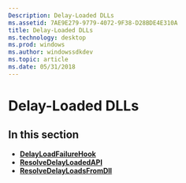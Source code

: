 ```yaml
---
Description: Delay-Loaded DLLs
ms.assetid: 7AE9E279-9779-4072-9F38-D28BDE4E310A
title: Delay-Loaded DLLs
ms.technology: desktop
ms.prod: windows
ms.author: windowssdkdev
ms.topic: article
ms.date: 05/31/2018
---
```


# Delay-Loaded DLLs

## In this section

-   [**DelayLoadFailureHook**](delayloadfailurehook.md)
-   [**ResolveDelayLoadedAPI**](resolvedelayloadedapi.md)
-   [**ResolveDelayLoadsFromDll**](resolvedelayloadsfromdll.md)

 

 




